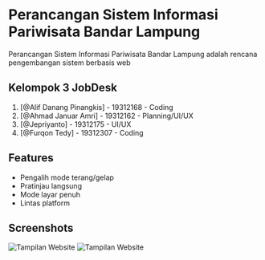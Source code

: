 # Perancangan Sistem Informasi Pariwisata Bandar Lampung

Perancangan Sistem Informasi Pariwisata Bandar Lampung adalah rencana pengembangan sistem berbasis web

## Kelompok 3 JobDesk

1. [@Alif Danang Pinangkis] - 19312168 - Coding
2. [@Ahmad Januar Amri] - 19312162 - Planning/UI/UX
3. [@Jepriyanto] - 19312175 - UI/UX
4. [@Furqon Tedy] - 19312307 - Coding

## Features

- Pengalih mode terang/gelap
- Pratinjau langsung
- Mode layar penuh
- Lintas platform

## Screenshots

![Tampilan Website](https://github.com/ichwansh03/kantinQ/blob/main/screenshot/pict1.png)
![Tampilan Website](https://github.com/ichwansh03/kantinQ/blob/main/screenshot/pict2.png)
